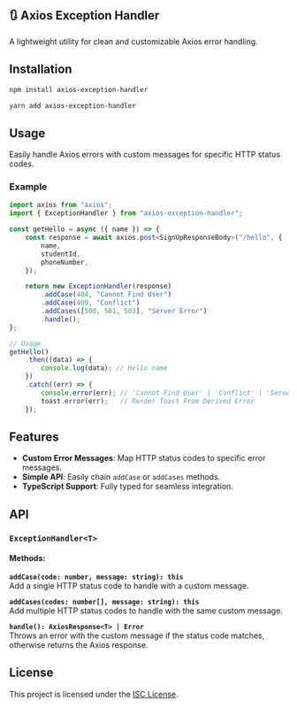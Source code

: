 ## 🔃 Axios Exception Handler

A lightweight utility for clean and customizable Axios error handling.

## Installation

```bash
npm install axios-exception-handler
```

```bash
yarn add axios-exception-handler
```

## Usage

Easily handle Axios errors with custom messages for specific HTTP status codes.

### Example

```typescript
import axios from "axios";
import { ExceptionHandler } from "axios-exception-handler";

const getHello = async ({ name }) => {
    const response = await axios.post<SignUpResponseBody>("/hello", {
        name,
        studentId,
        phoneNumber,
    });

    return new ExceptionHandler(response)
        .addCase(404, "Cannot Find User")
        .addCase(409, "Conflict")
        .addCases([500, 501, 503], "Server Error")
        .handle();
};

// Usage
getHello()
    .then((data) => {
        console.log(data); // Hello name
    })
    .catch((err) => {
        console.error(err); // 'Cannot Find User' | 'Conflict' | 'Server Error'
        toast.error(err);   // Render Toast From Derived Error
    });
```

## Features

-   **Custom Error Messages**: Map HTTP status codes to specific error messages.
-   **Simple API**: Easily chain `addCase` or `addCases` methods.
-   **TypeScript Support**: Fully typed for seamless integration.

## API

### `ExceptionHandler<T>`

#### Methods:

**`addCase(code: number, message: string): this`**  
Add a single HTTP status code to handle with a custom message.

**`addCases(codes: number[], message: string): this`**  
Add multiple HTTP status codes to handle with the same custom message.

**`handle(): AxiosResponse<T> | Error`**  
Throws an error with the custom message if the status code matches, otherwise returns the Axios response.

## License

This project is licensed under the [ISC License](./LICENSE.md).
